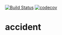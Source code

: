 [![Build Status](https://app.travis-ci.com/dvamedveda/accident.svg?branch=master)](https://app.travis-ci.com/dvamedveda/accident)
[![codecov](https://codecov.io/gh/dvamedveda/accident/branch/master/graph/badge.svg?token=2PJW2W35ZN)](https://codecov.io/gh/dvamedveda/accident)

# accident